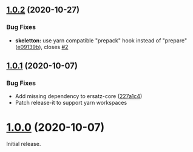 ## [1.0.2](https://github.com/formidable-webview/ersatz/compare/@formidable-webview/skeletton@1.0.1...@formidable-webview/skeletton@1.0.2) (2020-10-27)


### Bug Fixes

* **skeletton:** use yarn compatible "prepack" hook instead of "prepare" ([e09139b](https://github.com/formidable-webview/ersatz/commit/e09139bf6b705e52e04711259bd4061e7736b5b1)), closes [#2](https://github.com/formidable-webview/ersatz/issues/2)

## [1.0.1](https://github.com/formidable-webview/ersatz/compare/@formidable-webview/skeletton@1.0.0...@formidable-webview/skeletton@1.0.1) (2020-10-07)

### Bug Fixes

- Add missing dependency to ersatz-core ([227a1c4](https://github.com/formidable-webview/ersatz/commit/227a1c494362f32e80e59bf1495e7f3f46d126db))
- Patch release-it to support yarn workspaces

# [1.0.0](https://github.com/formidable-webview/ersatz/compare/v1.0.1...@formidable-webview/skeletton@1.0.0) (2020-10-07)

Initial release.

